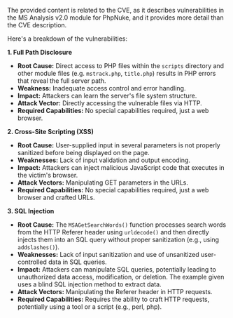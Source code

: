 The provided content is related to the CVE, as it describes vulnerabilities in the MS Analysis v2.0 module for PhpNuke, and it provides more detail than the CVE description.

Here's a breakdown of the vulnerabilities:

**1. Full Path Disclosure**
*   **Root Cause:**  Direct access to PHP files within the `scripts` directory and other module files (e.g. `mstrack.php`, `title.php`) results in PHP errors that reveal the full server path.
*   **Weakness:** Inadequate access control and error handling.
*   **Impact:**  Attackers can learn the server's file system structure.
*  **Attack Vector:** Directly accessing the vulnerable files via HTTP.
*  **Required Capabilities:** No special capabilities required, just a web browser.

**2. Cross-Site Scripting (XSS)**
*   **Root Cause:** User-supplied input in several parameters is not properly sanitized before being displayed on the page.
*   **Weaknesses:** Lack of input validation and output encoding.
*   **Impact:**  Attackers can inject malicious JavaScript code that executes in the victim's browser.
*   **Attack Vectors:** Manipulating GET parameters in the URLs.
*   **Required Capabilities:** No special capabilities required, just a web browser and crafted URLs.

**3. SQL Injection**
*   **Root Cause:** The `MSAGetSearchWords()` function processes search words from the HTTP Referer header using `urldecode()` and then directly injects them into an SQL query without proper sanitization (e.g., using `addslashes()`).
*   **Weaknesses:** Lack of input sanitization and use of unsanitized user-controlled data in SQL queries.
*  **Impact:** Attackers can manipulate SQL queries, potentially leading to unauthorized data access, modification, or deletion. The example given uses a blind SQL injection method to extract data.
*   **Attack Vectors:** Manipulating the Referer header in HTTP requests.
*  **Required Capabilities:** Requires the ability to craft HTTP requests, potentially using a tool or a script (e.g., perl, php).